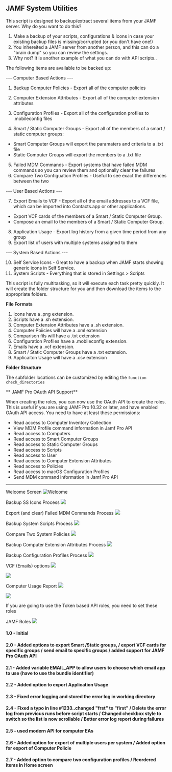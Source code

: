 ## JAMF System Utilities    

This script is designed to backup/extract several items from your JAMF server.  Why do you want to do this?

1.  Make a backup of your scripts, configurations & icons in case your existing backup files is missing/corrupted (or you don't have one!)
2.  You inhereited a JAMF server from another person, and this can do a "brain dump" so you can review the settings.
3.  Why not?  It is another example of what you can do with API scripts..

The following items are available to be backed up:

--- Computer Based Actions ---

1.  Backup Computer Policies - Export all of the computer policies
2.  Computer Extension Attributes - Export all of the computer extension attributes
3.  Configuration Profiles - Export all of the configuration profiles to .mobileconfig files

4.  Smart / Static Computer Groups - Export all of the members of a smart / static computer groups:
   - Smart Computer Groups will export the paramaters and criteria to a .txt file
   - Static Computer Groups will export the members to a .txt file
5.  Failed MDM Commands - Export systems that have failed MDM commands so you can review them and optionally clear the failures
6.  Compare Two Configuation Profiles - Useful to see exact the differences between the two


--- User Based Actions ---

7.  Export Emails to VCF - Export all of the email addresses to a VCF file, which can be imported into Contacts.app or other applications. 
   - Export VCF cards of the members of a Smart / Static Computer Group.
   - Compose an email to the members of a Smart / Static Computer Group.
8.  Application Usage - Export log history from a given time period from any group
9.  Export list of users with multiple systems assigned to them

--- System Based Actions ---

10. Self Service Icons - Great to have a backup when JAMF starts showing generic icons in Self Service.
11. System Scripts - Everything that is stored in Settings > Scripts

This script is fully multitasking, so it will execute each task pretty quickly.  It will create the folder structure for you and then download the items to the appropriate folders. 

**File Formats**

1. Icons have a .png extension.
2. Scripts have a .sh extension.
3. Computer Extension Attributes have a .sh extension.
4. Computer Poiicies will have a .xml extension
5. Comparison fils will have a .txt extension
6. Configuration Profiles have a .mobileconfig extension.
7. Emails have a .vcf extension.
8. Smart / Static Computer Groups have a .txt extension.
9. Applicaiton Usage will have a .csv extension

**Folder Structure**

The subfolder locations can be customized by editing the ```function check_directories```

** JAMF Pro OAuth API Support**

When creating the roles, you can now use the OAuth API to create the roles.  This is useful if you are using JAMF Pro 10.32 or later, and have enabled OAuth API access.  You need to have at least these permissions:

- Read access to Computer Inventory Collection
- View MDM Profile command information in Jamf Pro API
- Read access to Computers
- Read access to Smart Computer Groups
- Read access to Static Computer Groups
- Read access to Scripts
- Read access to User
- Read access to Computer Extension Attributes
- Read access to Policies
- Read access to macOS Configuration Profiles
- Send MDM command information in Jamf Pro API

------------------------------------

Welcome Screen
![Welcome](./JAMFSystemUtilities-Welcome.png)

Backup SS Icons Process
![](./JAMFSystemUtilities-BackupIcons.png)

Export (and clear) Failed MDM Commands Process
![](.JAMFSystemUtilities-failedmdm.png)

Backup System Scripts Process
![](./JAMFSystemUtilities-Scripts.png)

Compare Two System Policies
![](./JAMFSystemUtilities-CompareProfiles.png)

Backup Computer Extension Attributes Process
![](./JAMFSystemUtilities-ComputerEA.png)

Backup Configuration Profiles Process
![](./JAMFSystemUtilities-Profiles.png)

VCF (Emails) options
![](./JAMFSystemUtilities-ContactsMenu.png)

![](./JAMFSystemUtilities-Contacts.png)

Computer Usage Report
![](./JAMFSystemUtilities-ComputerUsageMenu.png)

![](./JAMFSystemUtilities-ComputerUsage.png)


If you are going to use the Token based API roles, you need to set these roles

JAMF Roles
![](./JAMFSystemUtilities-API_Roles.png
)

#### 1.0 - Initial
#### 2.0 - Added options to export Smart /Static groups, / export VCF cards for specific groups / send email to specific groups / added support for JAMF Pro OAuth API
#### 2.1 - Added variable EMAIL_APP to allow users to choose which email app to use (have to use the bundle identifier)
#### 2.2 - Added option to export Application Usage
#### 2.3 - Fixed error logging and stored the error log in working directory
#### 2.4 - Fixed a typo in line #1233..changed "frst" to "first" / Delete the error log from previous runs before script starts / Changed checkbox style to switch so the list is now scrollable / Better error log report during failures
#### 2.5 - used modern API for computer EAs
#### 2.6 - Added option for export of multiple users per system / Added option for export of Computer Policie
#### 2.7 - Added option to compare two configuration profiles / Reordered items in Home screen